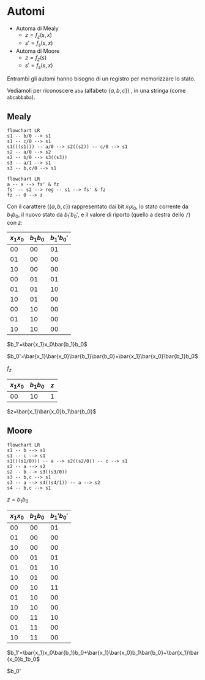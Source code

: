 # Automi

- Automa di Mealy
	- $z=f_z(s,x)$
	- $s'=f_s(s,x)$
- Automa di Moore
	- $z=f_z(s)$
	- $s'=f_s(s,x)$

Entrambi gli automi hanno bisogno di un registro per memorizzare lo stato.

Vediamoli per riconoscere `aba` (alfabeto $\{a,b,c\}$) , in una stringa (come `abcabbaba`).

## Mealy

```mermaid
flowchart LR
s1 -- b/0 --> s1
s1 -- c/0 --> s1
s1(((s1))) -- a/0 --> s2((s2)) -- c/0 --> s1
s2 -- a/0 --> s2
s2 -- b/0 --> s3((s3))
s3 -- a/1 --> s1
s3 -- b,c/0 --> s1
```

```mermaid
flowchart LR
a -- x --> fs' & fz
fs' -- s2 --> reg -- s1 --> fs' & fz
fz -- 0 --> z
```

Con il carattere ($\{a,b,c\}$) rappresentato dai bit $x_1x_0$, lo stato corrente da $b_1b_0$, il nuovo stato da $b_1'b_0'$, e il valore di riporto (quello a destra dello `/`) con $z$:

| $x_1x_0$ | $b_1b_0$ | $b_1'b_0'$ |
| -------- | -------- | ---------- |
| 00       | 00       | 01         |
| 01       | 00       | 00         |
| 10       | 00       | 00         |
| 00       | 01       | 01         |
| 01       | 01       | 10         |
| 10       | 01       | 00         |
| 00       | 10       | 00         |
| 01       | 10       | 00         |
| 10       | 10       | 00         |

$b_1'=\bar{x_1}x_0\bar{b_1}b_0$

$b_0'=\bar{x_1}\bar{x_0}\bar{b_1}\bar{b_0}+\bar{x_1}\bar{x_0}\bar{b_1}b_0$


$f_z$

| $x_1x_0$ | $b_1b_0$ | $z$ |
| -------- | -------- | --- |
| 00       | 10       | 1   |

$z=\bar{x_1}\bar{x_0}b_1\bar{b_0}$


## Moore

```mermaid
flowchart LR
s1 -- b --> s1
s1 -- c --> s1
s1(((s1/0))) -- a --> s2((s2/0)) -- c --> s1
s2 -- a --> s2
s2 -- b --> s3((s3/0))
s3 -- b,c --> s1
s3 -- a --> s4((s4/1)) -- a --> s2
s4 -- b,c --> s1
```

$z=b_1b_0$

| $x_1x_0$ | $b_1b_0$ | $b_1'b_0'$ |
| -------- | -------- | ---------- |
| 00       | 00       | 01         |
| 01       | 00       | 00         |
| 10       | 00       | 00         |
| 00       | 01       | 01         |
| 01       | 01       | 10         |
| 10       | 01       | 00         |
| 00       | 10       | 11         |
| 01       | 10       | 00         |
| 10       | 10       | 00         |
| 00       | 11       | 10         |
| 01       | 11       | 00         |
| 10       | 11       | 00         | 

$b_1'=\bar{x_1}x_0\bar{b_1}b_0+\bar{x_1}\bar{x_0}b_1\bar{b_0}+\bar{x_1}\bar{x_0}b_1b_0$

$b_0'